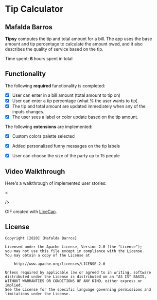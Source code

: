 # Tip Calculator

## Mafalda Barros

**Tipsy** computes the tip and total amount for a bill. The app uses the base amount and tip percentage to calculate the amount owed, and it also describes the quality of service based on the tip.

Time spent: **6** hours spent in total

## Functionality

The following **required** functionality is completed:

* [x] User can enter in a bill amount (total amount to tip on)
* [x] User can enter a tip percentage (what % the user wants to tip).
* [x] The tip and total amount are updated immediately when any of the inputs changes.
* [x] The user sees a label or color update based on the tip amount.

The following **extensions** are implemented:

* [x] Custom colors palette selected
* [x] Added personalized funny messages on the tip labels
* [x] User can choose the size of the party up to 15 people


## Video Walkthrough

Here's a walkthrough of implemented user stories:

<<blockquote class="imgur-embed-pub" lang="en" data-id="a/QqqTnFl"><a href="//imgur.com/a/QqqTnFl"></a></blockquote><script async src="//s.imgur.com/min/embed.js" charset="utf-8"></script> />

GIF created with [LiceCap](http://www.cockos.com/licecap/).


## License

    Copyright [2020] [Mafalda Barros]

    Licensed under the Apache License, Version 2.0 (the "License");
    you may not use this file except in compliance with the License.
    You may obtain a copy of the License at

        http://www.apache.org/licenses/LICENSE-2.0

    Unless required by applicable law or agreed to in writing, software
    distributed under the License is distributed on an "AS IS" BASIS,
    WITHOUT WARRANTIES OR CONDITIONS OF ANY KIND, either express or implied.
    See the License for the specific language governing permissions and
    limitations under the License.